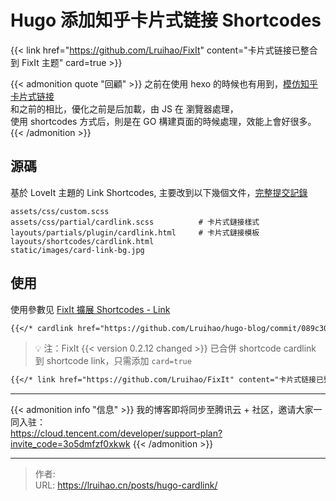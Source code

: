 # Hugo 添加知乎卡片式链接 Shortcodes


<!-- markdownlint-disable MD034 -->

{{< link href="https://github.com/Lruihao/FixIt" content="卡片式链接已整合到 FixIt 主题" card=true >}}

{{< admonition quote "回顧" >}}
之前在使用 hexo 的時候也有用到，[模仿知乎卡片式链接](/posts/linkcard/)  
 和之前的相比，優化之前是后加載，由 JS 在 瀏覽器處理，  
 使用 shortcodes 方式后，則是在 GO 構建頁面的時候處理，效能上會好很多。  
{{< /admonition >}}

<!--more-->

## 源碼

基於 LoveIt 主題的 Link Shortcodes, 主要改到以下幾個文件，[完整提交記錄](https://github.com/Lruihao/hugo-blog/commit/089c303693e806bff855ecf3fee110baa62b870b)

    assets/css/custom.scss
    assets/css/partial/cardlink.scss          # 卡片式鏈接樣式
    layouts/partials/plugin/cardlink.html     # 卡片式鏈接模板
    layouts/shortcodes/cardlink.html
    static/images/card-link-bg.jpg

## 使用

使用參數见 [FixIt 擴展 Shortcodes - Link](https://fixit.lruihao.cn/zh-cn/theme-documentation-extended-shortcodes/#2-link)

<!-- markdownlint-disable MD046 -->

```md
{{</* cardlink href="https://github.com/Lruihao/hugo-blog/commit/089c303693e806bff855ecf3fee110baa62b870b" content="知乎卡片式链接 Git 記錄" */>}}
```

> :bulb: 注：FixIt {{< version 0.2.12 changed >}} 已合併 shortcode cardlink 到 shortcode link，只需添加 `card=true`

```md
{{</* link href="https://github.com/Lruihao/FixIt" content="卡片式链接已整合到 FixIt 主题" card=true */>}}
```

---

{{< admonition info "信息" >}}
我的博客即将同步至腾讯云 + 社区，邀请大家一同入驻：  
 <https://cloud.tencent.com/developer/support-plan?invite_code=3o5dmfzf0xkwk>
{{< /admonition >}}


---

> 作者:   
> URL: https://lruihao.cn/posts/hugo-cardlink/  

